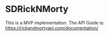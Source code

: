 # SDRickNMorty

This is a MVP implementation.
The API Guide is: https://rickandmortyapi.com/documentation/
